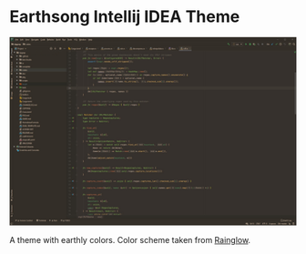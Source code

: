 # Earthsong Intellij IDEA Theme

![screenshot](Screenshot.jpg)

A theme with earthly colors. Color scheme taken from [Rainglow](https://rainglow.io/).

